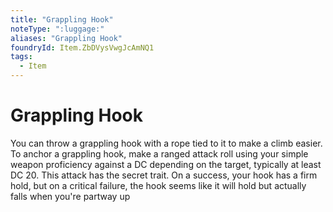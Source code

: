 ```yaml
---
title: "Grappling Hook"
noteType: ":luggage:"
aliases: "Grappling Hook"
foundryId: Item.ZbDVysVwgJcAmNQ1
tags:
  - Item
---
```


# Grappling Hook

You can throw a grappling hook with a rope tied to it to make a climb easier. To anchor a grappling hook, make a ranged attack roll using your simple weapon proficiency against a DC depending on the target, typically at least DC 20. This attack has the secret trait. On a success, your hook has a firm hold, but on a critical failure, the hook seems like it will hold but actually falls when you're partway up
